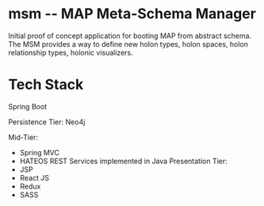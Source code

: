 # msm -- MAP Meta-Schema Manager

Initial proof of concept application for booting MAP from abstract schema. The MSM provides a way to define new holon types, holon spaces, holon relationship types, holonic visualizers.

# Tech Stack
Spring Boot

Persistence Tier: Neo4j

Mid-Tier: 
  * Spring MVC
  * HATEOS REST Services implemented in Java
Presentation Tier: 
  * JSP
  * React JS
  * Redux
  * SASS
